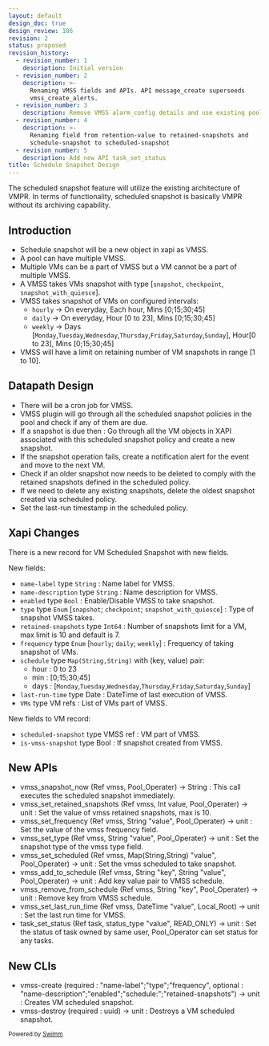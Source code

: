 ```yaml
---
layout: default
design_doc: true
design_review: 186
revision: 2
status: proposed
revision_history:
  - revision_number: 1
    description: Initial version
  - revision_number: 2
    description: >-
      Renaming VMSS fields and APIs. API message_create superseeds
      vmss_create_alerts.
  - revision_number: 3
    description: Remove VMSS alarm_config details and use existing pool wide alarm config
  - revision_number: 4
    description: >-
      Renaming field from retention-value to retained-snapshots and
      schedule-snapshot to scheduled-snapshot
  - revision_number: 5
    description: Add new API task_set_status
title: Schedule Snapshot Design
---
```

The scheduled snapshot feature will utilize the existing architecture of VMPR. In terms of functionality, scheduled snapshot is basically VMPR without its archiving capability.

## Introduction

- Schedule snapshot will be a new object in xapi as VMSS.
- A pool can have multiple VMSS.
- Multiple VMs can be a part of VMSS but a VM cannot be a part of multiple VMSS.
- A VMSS takes VMs snapshot with type \[`snapshot`, `checkpoint`, `snapshot_with_quiesce`\].
- VMSS takes snapshot of VMs on configured intervals:
  - `hourly` -> On everyday, Each hour, Mins \[0;15;30;45\]
  - `daily` -> On everyday, Hour \[0 to 23\], Mins \[0;15;30;45\]
  - `weekly` -> Days \[`Monday`,`Tuesday`,`Wednesday`,`Thursday`,`Friday`,`Saturday`,`Sunday`\], Hour\[0 to 23\], Mins \[0;15;30;45\]
- VMSS will have a limit on retaining number of VM snapshots in range \[1 to 10\].

## Datapath Design

- There will be a cron job for VMSS.
- VMSS plugin will go through all the scheduled snapshot policies in the pool and check if any of them are due.
- If a snapshot is due then : Go through all the VM objects in XAPI associated with this scheduled snapshot policy and create a new snapshot.
- If the snapshot operation fails, create a notification alert for the event and move to the next VM.
- Check if an older snapshot now needs to be deleted to comply with the retained snapshots defined in the scheduled policy.
- If we need to delete any existing snapshots, delete the oldest snapshot created via scheduled policy.
- Set the last-run timestamp in the scheduled policy.

## Xapi Changes

There is a new record for VM Scheduled Snapshot with new fields.

New fields:

- `name-label` type `String` : Name label for VMSS.
- `name-description` type `String` : Name description for VMSS.
- `enabled` type `Bool` : Enable/Disable VMSS to take snapshot.
- `type` type `Enum` \[`snapshot`; `checkpoint`; `snapshot_with_quiesce`\] : Type of snapshot VMSS takes.
- `retained-snapshots` type `Int64` : Number of snapshots limit for a VM, max limit is 10 and default is 7.
- `frequency` type `Enum` \[`hourly`; `daily`; `weekly`\] : Frequency of taking snapshot of VMs.
- `schedule` type `Map(String,String)` with (key, value) pair:
  - hour : 0 to 23
  - min : \[0;15;30;45\]
  - days : \[`Monday`,`Tuesday`,`Wednesday`,`Thursday`,`Friday`,`Saturday`,`Sunday`\]
- `last-run-time` type Date : DateTime of last execution of VMSS.
- `VMs` type VM refs : List of VMs part of VMSS.

New fields to VM record:

- `scheduled-snapshot` type VMSS ref : VM part of VMSS.
- `is-vmss-snapshot` type Bool : If snapshot created from VMSS.

## New APIs

- vmss_snapshot_now (Ref vmss, Pool_Operater) -> String : This call executes the scheduled snapshot immediately.
- vmss_set_retained_snapshots (Ref vmss, Int value, Pool_Operater) -> unit : Set the value of vmss retained snapshots, max is 10.
- vmss_set_frequency (Ref vmss, String "value", Pool_Operater) -> unit : Set the value of the vmss frequency field.
- vmss_set_type (Ref vmss, String "value", Pool_Operater) -> unit : Set the snapshot type of the vmss type field.
- vmss_set_scheduled (Ref vmss, Map(String,String) "value", Pool_Operater) -> unit : Set the vmss scheduled to take snapshot.
- vmss_add_to_schedule (Ref vmss, String "key", String "value", Pool_Operater) -> unit : Add key value pair to VMSS schedule.
- vmss_remove_from_schedule (Ref vmss, String "key", Pool_Operater) -> unit : Remove key from VMSS schedule.
- vmss_set_last_run_time (Ref vmss, DateTime "value", Local_Root) -> unit : Set the last run time for VMSS.
- task_set_status (Ref task, status_type "value", READ_ONLY) -> unit : Set the status of task owned by same user, Pool_Operator can set status for any tasks.

## New CLIs

- vmss-create (required : "name-label";"type";"frequency", optional : "name-description";"enabled";"schedule:";"retained-snapshots") -> unit : Creates VM scheduled snapshot.
- vmss-destroy (required : uuid) -> unit : Destroys a VM scheduled snapshot.

<SwmMeta version="3.0.0"><sup>Powered by [Swimm](https://app.swimm.io/)</sup></SwmMeta>
